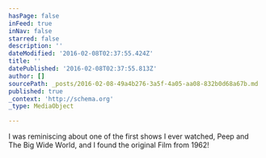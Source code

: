```yaml
---
hasPage: false
inFeed: true
inNav: false
starred: false
description: ''
dateModified: '2016-02-08T02:37:55.424Z'
title: ''
datePublished: '2016-02-08T02:37:55.813Z'
author: []
sourcePath: _posts/2016-02-08-49a4b276-3a5f-4a05-aa08-832b0d68a67b.md
published: true
_context: 'http://schema.org'
_type: MediaObject

---
```

I was reminiscing about one of the first shows I ever watched, Peep and The Big Wide World, and I found the original Film from 1962!